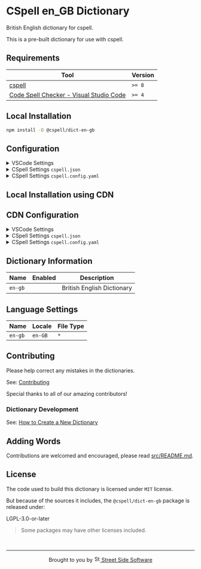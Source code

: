 # CSpell en_GB Dictionary

British English dictionary for cspell.

This is a pre-built dictionary for use with cspell.

<!--- @@inject: ../../static/requirements.md --->

## Requirements

| Tool                                                                                                                                 | Version |
| ------------------------------------------------------------------------------------------------------------------------------------ | ------- |
| [cspell](https://github.com/streetsidesoftware/cspell)                                                                               | `>= 8`  |
| [Code Spell Checker - Visual Studio Code](https://marketplace.visualstudio.com/items?itemName=streetsidesoftware.code-spell-checker) | `>= 4`  |

<!--- @@inject-end: ../../static/requirements.md --->

<!--- @@inject: ./static/install.md --->

## Local Installation

```sh
npm install -D @cspell/dict-en-gb
```

## Configuration

<details>
<summary>VSCode Settings</summary>

Add the following to your VSCode settings:

**`.vscode/settings.json`**

```jsonc
{
  "cSpell.import": ["@cspell/dict-en-gb/cspell-ext.json"],
  "cSpell.language": "en-GB",
}
```

</details>

<details>
<summary>CSpell Settings <code>cspell.json</code></summary>

**`cspell.json`**

```jsonc
{
  "import": ["@cspell/dict-en-gb/cspell-ext.json"],
  "language": "en-GB",
}
```

</details>

<details>
<summary>CSpell Settings <code>cspell.config.yaml</code></summary>

**`cspell.config.yaml`**

```yaml
import:
  - '@cspell/dict-en-gb/cspell-ext.json'
language: en-GB
```

</details>

## Local Installation using CDN

## CDN Configuration

<details>
<summary>VSCode Settings</summary>

Add the following to your VSCode settings:

**`.vscode/settings.json`**

```jsonc
{
  "cSpell.import": ["https://cdn.jsdelivr.net/npm/@cspell/dict-en-gb/cspell-ext.json"],
  "cSpell.language": "en-GB",
}
```

</details>

<details>
<summary>CSpell Settings <code>cspell.json</code></summary>

**`cspell.json`**

```jsonc
{
  "import": ["https://cdn.jsdelivr.net/npm/@cspell/dict-en-gb/cspell-ext.json"],
  "language": "en-GB",
}
```

</details>

<details>
<summary>CSpell Settings <code>cspell.config.yaml</code></summary>

**`cspell.config.yaml`**

```yaml
import:
  - https://cdn.jsdelivr.net/npm/@cspell/dict-en-gb/cspell-ext.json
language: en-GB
```

</details>

## Dictionary Information

| Name    | Enabled | Description                |
| ------- | ------- | -------------------------- |
| `en-gb` |         | British English Dictionary |

## Language Settings

| Name    | Locale  | File Type |
| ------- | ------- | --------- |
| `en-gb` | `en-GB` | `*`       |

<!--- @@inject-end: ./static/install.md --->

<!--- @@inject: ../../static/contributing.md --->

## Contributing

Please help correct any mistakes in the dictionaries.

See: [Contributing](https://github.com/streetsidesoftware/cspell-dicts#contributing)

Special thanks to all of our amazing contributors!

### Dictionary Development

See: [How to Create a New Dictionary](https://github.com/streetsidesoftware/cspell-dicts#how-to-create-a-new-dictionary)

<!--- @@inject-end: ../../static/contributing.md --->

## Adding Words

Contributions are welcomed and encouraged, please read [src/README.md](https://github.com/streetsidesoftware/cspell-dicts/blob/main/dictionaries/en_GB/src/README.md).

## License

The code used to build this dictionary is licensed under `MIT` license.

But because of the sources it includes, the `@cspell/dict-en-gb` package is released under:

LGPL-3.0-or-later

> Some packages may have other licenses included.

<!--- @@inject: ../../static/footer.md --->

<br/>

---

<p align="center">
Brought to you by <a href="https://streetsidesoftware.com" title="Street Side Software">
<img width="16" alt="Street Side Software Logo" src="https://i.imgur.com/CyduuVY.png" /> Street Side Software
</a>
</p>

<!--- @@inject-end: ../../static/footer.md --->
